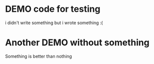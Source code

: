 # DEMO code for testing
i didn't write something but i wrote something :(

# Another DEMO without something
Something is better than nothing
